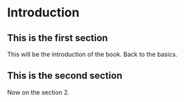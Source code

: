 # Introduction

## This is the first section
This will be the introduction of the book. Back to the basics.

## This is the second section
Now on the section 2.



